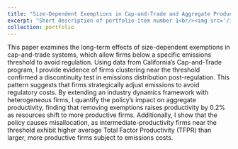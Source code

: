 ```yaml
---
title: "Size-Dependent Exemptions in Cap-and-Trade and Aggregate Productivity"
excerpt: "Short description of portfolio item number 1<br/><img src='/images/500x300.png'>"
collection: portfolio
---
```


This paper examines the long-term effects of size-dependent exemptions in cap-and-trade systems, which allow firms below a specific emissions threshold to avoid regulation. Using data from California’s Cap-and-Trade program, I provide evidence of firms clustering near the threshold confirmed a discontinuity test in emissions distribution post-regulation. This pattern suggests that firms strategically adjust emissions to avoid regulatory costs. By extending an industry dynamics framework with heterogeneous firms, I quantify the policy’s impact on aggregate productivity, finding that removing exemptions raises productivity by 0.2% as resources shift to more productive firms. Additionally, I show that the policy causes misallocation, as intermediate-productivity firms near the threshold exhibit higher average Total Factor Productivity (TFPR) than larger, more productive firms subject to emissions costs.
